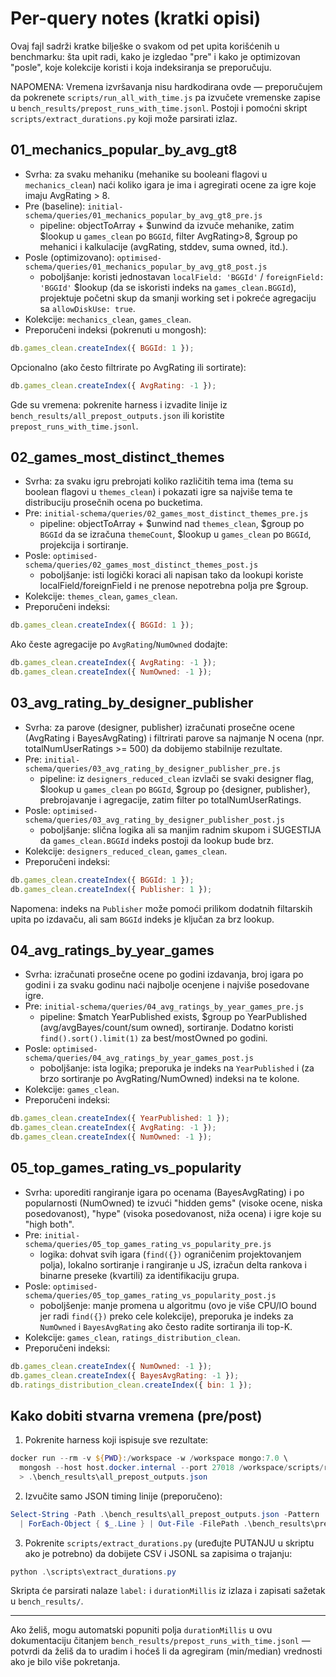 # Per-query notes (kratki opisi)

Ovaj fajl sadrži kratke bilješke o svakom od pet upita korišćenih u benchmarku: šta upit radi, kako je izgledao "pre" i kako je optimizovan "posle", koje kolekcije koristi i koja indeksiranja se preporučuju.

NAPOMENA: Vremena izvršavanja nisu hardkodirana ovde — preporučujem da pokrenete `scripts/run_all_with_time.js` pa izvučete vremenske zapise u `bench_results/prepost_runs_with_time.jsonl`. Postoji i pomoćni skript `scripts/extract_durations.py` koji može parsirati izlaz.


## 01_mechanics_popular_by_avg_gt8

- Svrha: za svaku mehaniku (mehanike su booleani flagovi u `mechanics_clean`) naći koliko igara je ima i agregirati ocene za igre koje imaju AvgRating > 8.
- Pre (baseline): `initial-schema/queries/01_mechanics_popular_by_avg_gt8_pre.js`
  - pipeline: objectToArray + $unwind da izvuče mehanike, zatim $lookup u `games_clean` po `BGGId`, filter AvgRating>8, $group po mehanici i kalkulacije (avgRating, stddev, suma owned, itd.).
- Posle (optimizovano): `optimised-schema/queries/01_mechanics_popular_by_avg_gt8_post.js`
  - poboljšanje: koristi jednostavan `localField: 'BGGId'` / `foreignField: 'BGGId'` $lookup (da se iskoristi indeks na `games_clean.BGGId`), projektuje početni skup da smanji working set i pokreće agregaciju sa `allowDiskUse: true`.
- Kolekcije: `mechanics_clean`, `games_clean`.
- Preporučeni indeksi (pokrenuti u mongosh):

```javascript
db.games_clean.createIndex({ BGGId: 1 });
```

Opcionalno (ako često filtrirate po AvgRating ili sortirate):

```javascript
db.games_clean.createIndex({ AvgRating: -1 });
```

Gde su vremena: pokrenite harness i izvadite linije iz `bench_results/all_prepost_outputs.json` ili koristite `prepost_runs_with_time.jsonl`.


## 02_games_most_distinct_themes

- Svrha: za svaku igru prebrojati koliko različitih tema ima (tema su boolean flagovi u `themes_clean`) i pokazati igre sa najviše tema te distribuciju prosečnih ocena po bucketima.
- Pre: `initial-schema/queries/02_games_most_distinct_themes_pre.js`
  - pipeline: objectToArray + $unwind nad `themes_clean`, $group po `BGGId` da se izračuna `themeCount`, $lookup u `games_clean` po `BGGId`, projekcija i sortiranje.
- Posle: `optimised-schema/queries/02_games_most_distinct_themes_post.js`
  - poboljšanje: isti logički koraci ali napisan tako da lookupi koriste localField/foreignField i ne prenose nepotrebna polja pre $group.
- Kolekcije: `themes_clean`, `games_clean`.
- Preporučeni indeksi:

```javascript
db.games_clean.createIndex({ BGGId: 1 });
```

Ako česte agregacije po `AvgRating`/`NumOwned` dodajte:

```javascript
db.games_clean.createIndex({ AvgRating: -1 });
db.games_clean.createIndex({ NumOwned: -1 });
```


## 03_avg_rating_by_designer_publisher

- Svrha: za parove (designer, publisher) izračunati prosečne ocene (AvgRating i BayesAvgRating) i filtrirati parove sa najmanje N ocena (npr. totalNumUserRatings >= 500) da dobijemo stabilnije rezultate.
- Pre: `initial-schema/queries/03_avg_rating_by_designer_publisher_pre.js`
  - pipeline: iz `designers_reduced_clean` izvlači se svaki designer flag, $lookup u `games_clean` po `BGGId`, $group po {designer, publisher}, prebrojavanje i agregacije, zatim filter po totalNumUserRatings.
- Posle: `optimised-schema/queries/03_avg_rating_by_designer_publisher_post.js`
  - poboljšanje: slična logika ali sa manjim radnim skupom i SUGESTIJA da `games_clean.BGGId` indeks postoji da lookup bude brz.
- Kolekcije: `designers_reduced_clean`, `games_clean`.
- Preporučeni indeksi:

```javascript
db.games_clean.createIndex({ BGGId: 1 });
db.games_clean.createIndex({ Publisher: 1 });
```

Napomena: indeks na `Publisher` može pomoći prilikom dodatnih filtarskih upita po izdavaču, ali sam `BGGId` indeks je ključan za brz lookup.


## 04_avg_ratings_by_year_games

- Svrha: izračunati prosečne ocene po godini izdavanja, broj igara po godini i za svaku godinu naći najbolje ocenjene i najviše posedovane igre.
- Pre: `initial-schema/queries/04_avg_ratings_by_year_games_pre.js`
  - pipeline: $match YearPublished exists, $group po YearPublished (avg/avgBayes/count/sum owned), sortiranje. Dodatno koristi `find().sort().limit(1)` za best/mostOwned po godini.
- Posle: `optimised-schema/queries/04_avg_ratings_by_year_games_post.js`
  - poboljšanje: ista logika; preporuka je indeks na `YearPublished` i (za brzo sortiranje po AvgRating/NumOwned) indeksi na te kolone.
- Kolekcije: `games_clean`.
- Preporučeni indeksi:

```javascript
db.games_clean.createIndex({ YearPublished: 1 });
db.games_clean.createIndex({ AvgRating: -1 });
db.games_clean.createIndex({ NumOwned: -1 });
```


## 05_top_games_rating_vs_popularity

- Svrha: uporediti rangiranje igara po ocenama (BayesAvgRating) i po popularnosti (NumOwned) te izvući "hidden gems" (visoke ocene, niska posedovanost), "hype" (visoka posedovanost, niža ocena) i igre koje su "high both".
- Pre: `initial-schema/queries/05_top_games_rating_vs_popularity_pre.js`
  - logika: dohvat svih igara (`find({})` ograničenim projektovanjem polja), lokalno sortiranje i rangiranje u JS, izračun delta rankova i binarne preseke (kvartili) za identifikaciju grupa.
- Posle: `optimised-schema/queries/05_top_games_rating_vs_popularity_post.js`
  - poboljšenje: manje promena u algoritmu (ovo je više CPU/IO bound jer radi `find({})` preko cele kolekcije), preporuka je indeks za `NumOwned` i `BayesAvgRating` ako često radite sortiranja ili top-K.
- Kolekcije: `games_clean`, `ratings_distribution_clean`.
- Preporučeni indeksi:

```javascript
db.games_clean.createIndex({ NumOwned: -1 });
db.games_clean.createIndex({ BayesAvgRating: -1 });
db.ratings_distribution_clean.createIndex({ bin: 1 });
```


## Kako dobiti stvarna vremena (pre/post)

1. Pokrenite harness koji ispisuje sve rezultate:

```powershell
docker run --rm -v ${PWD}:/workspace -w /workspace mongo:7.0 \
  mongosh --host host.docker.internal --port 27018 /workspace/scripts/run_all_with_time.js \
  > .\bench_results\all_prepost_outputs.json
```

2. Izvučite samo JSON timing linije (preporučeno):

```powershell
Select-String -Path .\bench_results\all_prepost_outputs.json -Pattern '"stage"' \
  | ForEach-Object { $_.Line } | Out-File -FilePath .\bench_results\prepost_runs_with_time.jsonl -Encoding utf8
```

3. Pokrenite `scripts/extract_durations.py` (uređujte PUTANJU u skriptu ako je potrebno) da dobijete CSV i JSONL sa zapisima o trajanju:

```powershell
python .\scripts\extract_durations.py
```

Skripta će parsirati nalaze `label:` i `durationMillis` iz izlaza i zapisati sažetak u `bench_results/`.


---

Ako želiš, mogu automatski popuniti polja `durationMillis` u ovu dokumentaciju čitanjem `bench_results/prepost_runs_with_time.jsonl` — potvrdi da želiš da to uradim i hoćeš li da agregiram (min/median) vrednosti ako je bilo više pokretanja.
